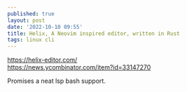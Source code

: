 ```yaml
---
published: true
layout: post
date: '2022-10-10 09:55'
title: Helix, A Neovim inspired editor, written in Rust
tags: linux cli 
---
```

<https://helix-editor.com/>  
<https://news.ycombinator.com/item?id=33147270>

Promises a neat lsp bash support.